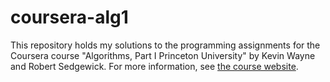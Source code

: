 coursera-alg1
=============

This repository holds my solutions to the programming assignments for the Coursera course "Algorithms, Part I  Princeton University" by Kevin Wayne and Robert Sedgewick. For more information, see [the course website](https://class.coursera.org/algs4partII-004/).
